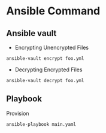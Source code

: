 # Ansible Command

## Ansible vault

- Encrypting Unencrypted Files
```
ansible-vault encrypt foo.yml
```

- Decrypting Encrypted Files
```
ansible-vault decrypt foo.yml
```

## Playbook

Provision
```
ansible-playbook main.yaml
```